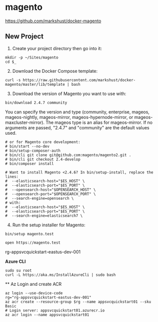 # magento
https://github.com/markshust/docker-magento

## New Project
1. Create your project directory then go into it:
```
mkdir -p ~/Sites/magento
cd $_
```
2. Download the Docker Compose template:
```
curl -s https://raw.githubusercontent.com/markshust/docker-magento/master/lib/template | bash
```
3. Download the version of Magento you want to use with:
```
bin/download 2.4.7 community
```
You can specify the version and type (community, enterprise, mageos, mageos-nightly, mageos-mirror, mageos-hypernode-mirror, or mageos-maxcluster-mirror).
The mageos type is an alias for mageos-mirror.
If no arguments are passed, "2.4.7" and "community" are the default values used.
```
# or for Magento core development:
# bin/start --no-dev
# bin/setup-composer-auth
# bin/cli git clone git@github.com:magento/magento2.git .
# bin/cli git checkout 2.4-develop
# bin/composer install
```
```
# Want to install Magento <2.4.6? In bin/setup-install, replace the lines:
#  --elasticsearch-host="$ES_HOST" \
#  --elasticsearch-port="$ES_PORT" \
#  --opensearch-host="$OPENSEARCH_HOST" \
#  --opensearch-port="$OPENSEARCH_PORT" \
#  --search-engine=opensearch \
# with:
#  --elasticsearch-host="$ES_HOST" \
#  --elasticsearch-port="$ES_PORT" \
#  --search-engine=elasticsearch7 \
```
4. Run the setup installer for Magento:
```
bin/setup magento.test
```
```
open https://magento.test
```

rg-appsvcquickstart-eastus-dev-001

**Azure CLI**
```
sudo su root
curl -L https://aka.ms/InstallAzureCli | sudo bash
```
** Az Login and create ACR
```
az login --use-device-code
rg="rg-appsvcquickstart-eastus-dev-001"
az acr create --resource-group $rg --name appsvcquickstart01 --sku Basic
# Login server: appsvcquickstart01.azurecr.io
az acr login --name appsvcquickstart01
```